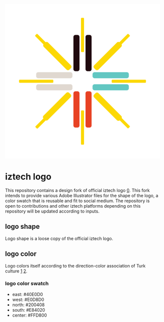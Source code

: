 ![iztech logo](./export/iztech_logo_flat_with_white_background@0,25x.png)

# iztech logo
This repository contains a design fork of official iztech logo [0]. This fork intends to provide various Adobe Illustrator files for the shape of the logo, a color swatch that is reusable and fit to social medium. The repository is open to contributions and other iztech platforms depending on this repository will be updated according to inputs.

## logo shape
Logo shape is a loose copy of the official iztech logo.

## logo color
Logo colors itself according to the direction-color association of Turk culture [1] [2].

### logo color swatch
* east: #40E0D0
* west: #E0D8D0
* north: #200408
* south: #E84020
* center: #FFD800

[0]: http://www.iyte.edu.tr/AltSayfa.aspx?m=23015
[1]: https://bigthink.com/strange-maps/it-works-for-the-turks-a-colour-for-each-direction
[2]: https://www.dzkk.tsk.tr/pages/denizwiki/konular.php?catid=9&dil=1&wiki=1